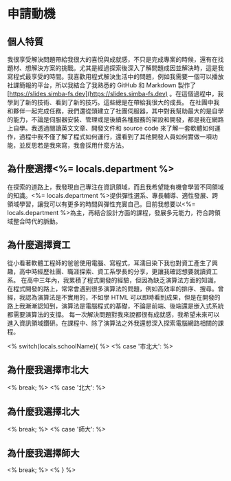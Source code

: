 # 申請動機

## 個人特質
我很享受解決問題帶給我很大的喜悅與成就感，不只是完成專案的時候，還有在找題材、想解決方案的挑戰。尤其是經過探索後深入了解問題成因並解決時，這是我寫程式最享受的時間。我喜歡用程式解決生活中的問題，例如我需要一個可以播放社課簡報的平台，所以我結合了我熟悉的 GitHub 和 Markdown 製作了 [https://slides.simba-fs.dev](https://slides.simba-fs.dev) 。在這個過程中，我學到了新的技術、看到了新的技巧。這些總是在帶給我很大的成長。
在社團中我和夥伴一起完成任務，我們還從頭建立了社團伺服器，其中對我幫助最大的是自學的能力，不論是伺服器安裝、管理或是後續各種服務的架設和開發，都是我在網路上自學。我透過閱讀英文文章、開發文件和 source code 來了解一套軟體如何運作，過程中我不僅了解了程式如何運行，還看到了其他開發人員如何實做一項功能，並反思若是我來寫，我會採用什麼方法。

## 為什麼選擇<%= locals.department %>
在探索的道路上，我發現自己專注在資訊領域，而且我希望能有機會學習不同領域的知識。<%= locals.department %>提供彈性選系、專長輔導、適性發展、跨領域學習，讓我可以有更多的時間與彈性充實自己。目前我想要以<%= locals.department %>為主，再結合設計方面的課程，發展多元能力，符合跨領域整合時代的脈動。

## 為什麼選擇資工
從小看著軟體工程師的爸爸使用電腦、寫程式，耳濡目染下我也對資工產生了興趣，高中時經歷社團、職涯探索、資工系學長的分享，更讓我確認想要就讀資工系。
在高中三年內，我累積了程式開發的經驗，但因為缺乏演算法方面的知識，在程式開發的路上，常常會遇到很多演算法的問題，例如高效率的排序、搜尋。曾經，我認為演算法是不實用的，不如學 HTML 可以即時看到成果，但是在開發的路上我漸漸認知到，演算法是電腦程式的基礎，不論是前端、後端還是嵌入式系統都需要演算法的支撐。
每一次解決問題對我來說都很有成就感，我希望未來可以進入資訊領域鑽研。在課程中、除了演算法之外我還想深入探索電腦網路相關的課程。

<% switch(locals.schoolName){ %>
<% case '市北大': %>
## 為什麼我選擇市北大

<% break; %>
<% case '北大': %>
## 為什麼我選擇北大

<% break; %>
<% case '師大': %>
## 為什麼我選擇師大

<% break; %>
<% } %>
